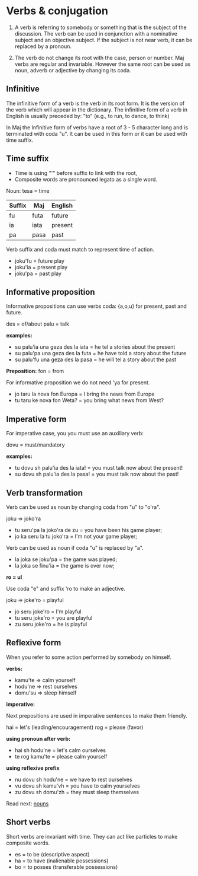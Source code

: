 # Verbs & conjugation


1. A verb is referring to somebody or something that is the subject of the discussion. The verb can be used in conjunction with a nominative subject and an objective subject. If the subject is not near verb, it can be replaced by a pronoun.

2. The verb do not change its root with the case, person or number. Maj verbs are regular and invariable. However the same root can be used as noun, adverb or adjective by changing its coda.  

## Infinitive
The infinitive form of a verb is the verb in its root form. It is the version of the verb which will appear in the dictionary. The infinitive form of a verb in English is usually preceded by: "to" (e.g., to run, to dance, to think)

In Maj the Infinitive form of verbs have a root of 3 - 5 character long and is terminated with coda "u". It can be used in this form or it can be used with time suffix.

## Time suffix

* Time is using "'" before suffix to link with the root,
* Composite words are pronounced legato as a single word.

Noun: tesa  = time

 Suffix  | Maj       | English
---------|-----------|----------------------------
 fu      | futa      | future    
 ia      | iata      | present
 pa      | pasa      | past

Verb suffix and coda must match to represent time of action.

* joku'fu = future play
* joku'ia = present play
* joku'pa = past play

## Informative proposition

Informative propositions can use verbs coda: {a,o,u} for present, past and future.

des  = of/about
palu = talk

**examples:**

* su palu'ia una geza des la iata = he tel a stories about the present
* su palu'pa una geza des la futa = he have told a story about the future
* su palu'fu una geza des la pasa = he will tel a story about the past

**Preposition:** fon = from

For informative proposition we do not need 'ya for present.

* jo taru la nova fon Europa  = I bring the news from Europe
* tu taru ke nova fon Weta?   = you bring what news from West?

## Imperative form

For imperative case, you you must use an auxiliary verb:

dovu = must/mandatory

**examples:**

* tu dovu sh palu'ia des la iata! = you must talk now about the present!
* su dovu sh palu'ia des la pasa! = you must talk now about the past!

## Verb transformation

Verb can be used as noun by changing coda from "u" to "o'ra".

joku => joko'ra

* tu seru'pa la joko'ra de zu  = you have been his game player;
* jo ka seru la tu joko'ra     = I'm not your game player;

Verb can be used as noun if coda "u" is replaced by "a".

* la joka se joku'pa = the game was played;
* la joka se finu'ia = the game is over now;

**ro = ul**

Use coda "e" and suffix 'ro to make an adjective.

joku => joke'ro = playful

* jo seru joke'ro = I'm playful
* tu seru joke'ro = you are playful 
* zu seru joke'ro = he is playful

## Reflexive form

When you refer to some action performed by somebody on himself.

**verbs:**

* kamu'te  =>  calm yourself 
* hodu'ne  =>  rest ourselves
* domu'su  =>  sleep himself

**imperative:**

Next prepositions are used in imperative sentences to make them friendly.

hai = let's  (leading/encouragement)
rog = please (favor)

**using pronoun after verb:**

* hai sh hodu'ne  = let's calm ourselves
* te rog kamu'te  = please calm yourself 

**using reflexive prefix**

* nu dovu sh hodu'ne = we have to rest ourselves
* vu dovu sh kamu'vh = you have to calm yourselves
* zu dovu sh domu'zh = they must sleep themselves

Read next: [nouns](nouns.md)

## Short verbs

Short verbs are invariant with time. They can act like particles to make composite words.

* es = to be (descriptive aspect)
* ha = to have (inalienable possessions)
* bo = to posses (transferable possessions)


